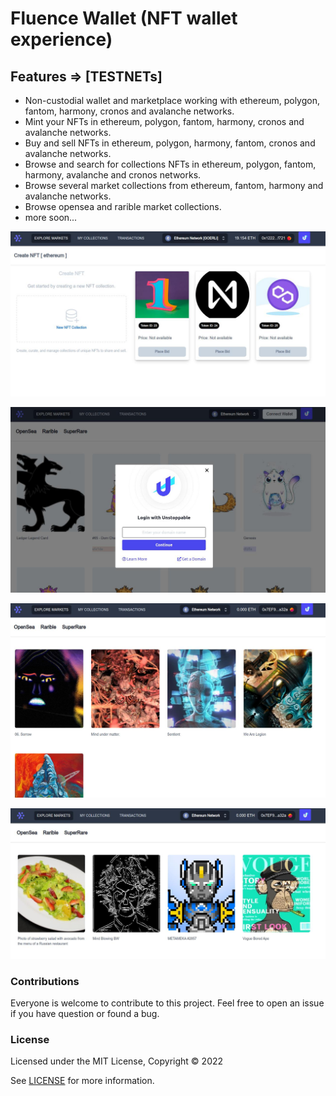 # Fluence Wallet (NFT wallet experience)

## Features => [TESTNETs]

- Non-custodial wallet and marketplace working with ethereum, polygon, fantom, harmony, cronos and avalanche networks.
- Mint your NFTs in ethereum, polygon, fantom, harmony, cronos and avalanche networks.
- Buy and sell NFTs in ethereum, polygon, harmony, fantom, cronos and avalanche networks.
- Browse and search for collections NFTs in ethereum, polygon, fantom, harmony, avalanche and cronos networks.
- Browse several market collections from ethereum, fantom, harmony and avalanche networks.
- Browse opensea and rarible market collections.
- more soon...

![Minting Goerli v0.1](/docs/mint_ethereum.jpg "Minting Goerli")

![Dashboard v0.1](/docs/Screenshot1.jpg "Dashboard")

![Dashboard v0.1](/docs/Screenshot2.jpg "Dashboard")

![Dashboard v0.1](/docs/Screenshot6.jpg "Dashboard")

### Contributions

Everyone is welcome to contribute to this project. Feel free to open an issue if you have question or found a bug.

### License

Licensed under the MIT License, Copyright © 2022

See [LICENSE](LICENSE) for more information.
